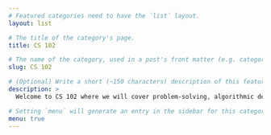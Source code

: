 ```yaml
---
# Featured categories need to have the `list` layout.
layout: list

# The title of the category's page.
title: CS 102

# The name of the category, used in a post's front matter (e.g. category: <slug>).
slug: CS 102

# (Optional) Write a short (~150 characters) description of this featured category.
description: >
  Welcome to CS 102 where we will cover problem-solving, algorithmic design, and implementation using the C++ programming language.

# Setting `menu` will generate an entry in the sidebar for this category.
menu: true
---
```

